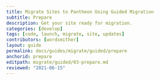 ```yaml
---
title: Migrate Sites to Pantheon Using Guided Migration
subtitle: Prepare
description: Get your site ready for migration.
categories: [develop]
tags: [code, launch, migrate, site, updates]
contributors: [wordsmither]
layout: guide
permalink: docs/guides/migrate/guided/prepare
anchorid: prepare
editpath: migrate/guided/03-prepare.md
reviewed: "2021-06-15"
---
```


<Partial file="migrate/prepare.md" />
